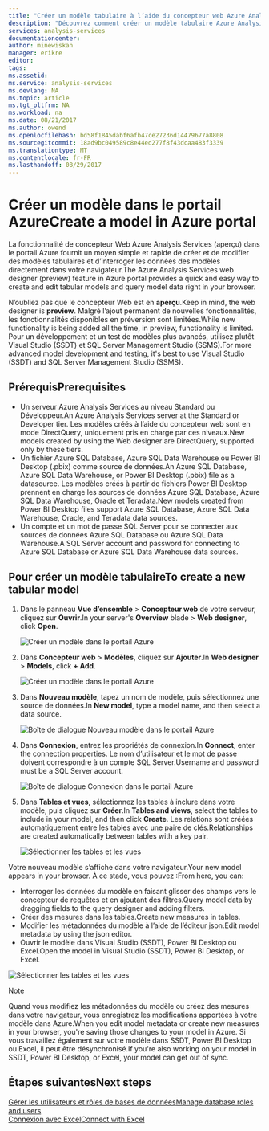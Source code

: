 ```yaml
---
title: "Créer un modèle tabulaire à l’aide du concepteur web Azure Analysis Services | Microsoft Docs"
description: "Découvrez comment créer un modèle tabulaire Azure Analysis Services à l’aide du concepteur web dans le portail Azure."
services: analysis-services
documentationcenter: 
author: minewiskan
manager: erikre
editor: 
tags: 
ms.assetid: 
ms.service: analysis-services
ms.devlang: NA
ms.topic: article
ms.tgt_pltfrm: NA
ms.workload: na
ms.date: 08/21/2017
ms.author: owend
ms.openlocfilehash: bd58f1845dabf6afb47ce27236d14479677a8808
ms.sourcegitcommit: 18ad9bc049589c8e44ed277f8f43dcaa483f3339
ms.translationtype: MT
ms.contentlocale: fr-FR
ms.lasthandoff: 08/29/2017
---
```

# <a name="create-a-model-in-azure-portal"></a><span data-ttu-id="20568-103">Créer un modèle dans le portail Azure</span><span class="sxs-lookup"><span data-stu-id="20568-103">Create a model in Azure portal</span></span>

<span data-ttu-id="20568-104">La fonctionnalité de concepteur Web Azure Analysis Services (aperçu) dans le portail Azure fournit un moyen simple et rapide de créer et de modifier des modèles tabulaires et d’interroger les données des modèles directement dans votre navigateur.</span><span class="sxs-lookup"><span data-stu-id="20568-104">The Azure Analysis Services web designer (preview) feature in Azure portal provides a quick and easy way to create and edit tabular models and query model data right in your browser.</span></span> 

<span data-ttu-id="20568-105">N’oubliez pas que le concepteur Web est en **aperçu**.</span><span class="sxs-lookup"><span data-stu-id="20568-105">Keep in mind, the web designer is **preview**.</span></span> <span data-ttu-id="20568-106">Malgré l’ajout permanent de nouvelles fonctionnalités, les fonctionnalités disponibles en préversion sont limitées.</span><span class="sxs-lookup"><span data-stu-id="20568-106">While new functionality is being added all the time, in preview, functionality is limited.</span></span> <span data-ttu-id="20568-107">Pour un développement et un test de modèles plus avancés, utilisez plutôt Visual Studio (SSDT) et SQL Server Management Studio (SSMS).</span><span class="sxs-lookup"><span data-stu-id="20568-107">For more advanced model development and testing, it's best to use Visual Studio (SSDT) and SQL Server Management Studio (SSMS).</span></span>

## <a name="prerequisites"></a><span data-ttu-id="20568-108">Prérequis</span><span class="sxs-lookup"><span data-stu-id="20568-108">Prerequisites</span></span>

- <span data-ttu-id="20568-109">Un serveur Azure Analysis Services au niveau Standard ou Développeur.</span><span class="sxs-lookup"><span data-stu-id="20568-109">An Azure Analysis Services server at the Standard or Developer tier.</span></span> <span data-ttu-id="20568-110">Les modèles créés à l’aide du concepteur web sont en mode DirectQuery, uniquement pris en charge par ces niveaux.</span><span class="sxs-lookup"><span data-stu-id="20568-110">New models created by using the Web designer are DirectQuery, supported only by these tiers.</span></span>
- <span data-ttu-id="20568-111">Un fichier Azure SQL Database, Azure SQL Data Warehouse ou Power BI Desktop (.pbix) comme source de données.</span><span class="sxs-lookup"><span data-stu-id="20568-111">An Azure SQL Database, Azure SQL Data Warehouse, or Power BI Desktop (.pbix) file as a datasource.</span></span> <span data-ttu-id="20568-112">Les modèles créés à partir de fichiers Power BI Desktop prennent en charge les sources de données Azure SQL Database, Azure SQL Data Warehouse, Oracle et Teradata.</span><span class="sxs-lookup"><span data-stu-id="20568-112">New models created from Power BI Desktop files support Azure SQL Database, Azure SQL Data Warehouse, Oracle, and Teradata data sources.</span></span>
- <span data-ttu-id="20568-113">Un compte et un mot de passe SQL Server pour se connecter aux sources de données Azure SQL Database ou Azure SQL Data Warehouse.</span><span class="sxs-lookup"><span data-stu-id="20568-113">A SQL Server account and password for connecting to Azure SQL Database or Azure SQL Data Warehouse data sources.</span></span>

## <a name="to-create-a-new-tabular-model"></a><span data-ttu-id="20568-114">Pour créer un modèle tabulaire</span><span class="sxs-lookup"><span data-stu-id="20568-114">To create a new tabular model</span></span>

1. <span data-ttu-id="20568-115">Dans le panneau **Vue d’ensemble** > **Concepteur web** de votre serveur, cliquez sur **Ouvrir**.</span><span class="sxs-lookup"><span data-stu-id="20568-115">In your server's **Overview** blade > **Web designer**, click **Open**.</span></span>

    ![Créer un modèle dans le portail Azure](./media/analysis-services-create-model-portal/aas-create-portal-overview-wd.png)

2. <span data-ttu-id="20568-117">Dans **Concepteur web** > **Modèles**, cliquez sur **Ajouter**.</span><span class="sxs-lookup"><span data-stu-id="20568-117">In **Web designer** > **Models**, click **+ Add**.</span></span>

    ![Créer un modèle dans le portail Azure](./media/analysis-services-create-model-portal/aas-create-portal-models.png)

3. <span data-ttu-id="20568-119">Dans **Nouveau modèle**, tapez un nom de modèle, puis sélectionnez une source de données.</span><span class="sxs-lookup"><span data-stu-id="20568-119">In **New model**, type a model name, and then select a data source.</span></span>

    ![Boîte de dialogue Nouveau modèle dans le portail Azure](./media/analysis-services-create-model-portal/aas-create-portal-new-model.png)

4. <span data-ttu-id="20568-121">Dans **Connexion**, entrez les propriétés de connexion.</span><span class="sxs-lookup"><span data-stu-id="20568-121">In **Connect**, enter the connection properties.</span></span> <span data-ttu-id="20568-122">Le nom d’utilisateur et le mot de passe doivent correspondre à un compte SQL Server.</span><span class="sxs-lookup"><span data-stu-id="20568-122">Username and password must be a SQL Server account.</span></span>

     ![Boîte de dialogue Connexion dans le portail Azure](./media/analysis-services-create-model-portal/aas-create-portal-connect.png)

5. <span data-ttu-id="20568-124">Dans **Tables et vues**, sélectionnez les tables à inclure dans votre modèle, puis cliquez sur **Créer**.</span><span class="sxs-lookup"><span data-stu-id="20568-124">In **Tables and views**, select the tables to include in your model, and then click **Create**.</span></span> <span data-ttu-id="20568-125">Les relations sont créées automatiquement entre les tables avec une paire de clés.</span><span class="sxs-lookup"><span data-stu-id="20568-125">Relationships are created automatically between tables with a key pair.</span></span>

     ![Sélectionner les tables et les vues](./media/analysis-services-create-model-portal/aas-create-portal-tables.png)

<span data-ttu-id="20568-127">Votre nouveau modèle s’affiche dans votre navigateur.</span><span class="sxs-lookup"><span data-stu-id="20568-127">Your new model appears in your browser.</span></span> <span data-ttu-id="20568-128">À ce stade, vous pouvez :</span><span class="sxs-lookup"><span data-stu-id="20568-128">From here, you can:</span></span>   

- <span data-ttu-id="20568-129">Interroger les données du modèle en faisant glisser des champs vers le concepteur de requêtes et en ajoutant des filtres.</span><span class="sxs-lookup"><span data-stu-id="20568-129">Query model data by dragging fields to the query designer and adding filters.</span></span>
- <span data-ttu-id="20568-130">Créer des mesures dans les tables.</span><span class="sxs-lookup"><span data-stu-id="20568-130">Create new measures in tables.</span></span>
- <span data-ttu-id="20568-131">Modifier les métadonnées du modèle à l’aide de l’éditeur json.</span><span class="sxs-lookup"><span data-stu-id="20568-131">Edit model metadata by using the json editor.</span></span>
- <span data-ttu-id="20568-132">Ouvrir le modèle dans Visual Studio (SSDT), Power BI Desktop ou Excel.</span><span class="sxs-lookup"><span data-stu-id="20568-132">Open the model in Visual Studio (SSDT), Power BI Desktop, or Excel.</span></span>

![Sélectionner les tables et les vues](./media/analysis-services-create-model-portal/aas-create-portal-query.png)

> [!NOTE]
> <span data-ttu-id="20568-134">Quand vous modifiez les métadonnées du modèle ou créez des mesures dans votre navigateur, vous enregistrez les modifications apportées à votre modèle dans Azure.</span><span class="sxs-lookup"><span data-stu-id="20568-134">When you edit model metadata or create new measures in your browser, you're saving those changes to your model in Azure.</span></span> <span data-ttu-id="20568-135">Si vous travaillez également sur votre modèle dans SSDT, Power BI Desktop ou Excel, il peut être désynchronisé.</span><span class="sxs-lookup"><span data-stu-id="20568-135">If you're also working on your model in SSDT, Power BI Desktop, or Excel, your model can get out of sync.</span></span>


## <a name="next-steps"></a><span data-ttu-id="20568-136">Étapes suivantes</span><span class="sxs-lookup"><span data-stu-id="20568-136">Next steps</span></span> 
[<span data-ttu-id="20568-137">Gérer les utilisateurs et rôles de bases de données</span><span class="sxs-lookup"><span data-stu-id="20568-137">Manage database roles and users</span></span>](analysis-services-database-users.md)  
[<span data-ttu-id="20568-138">Connexion avec Excel</span><span class="sxs-lookup"><span data-stu-id="20568-138">Connect with Excel</span></span>](analysis-services-connect-excel.md)  


